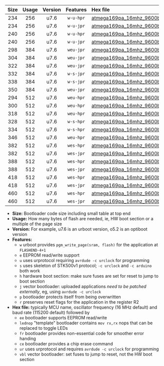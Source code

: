 |Size|Usage|Version|Features|Hex file|
|:-:|:-:|:-:|:-:|:--|
|234|256|u7.6|`w-u-hpr`|[atmega169pa_16mhz_9600bps_ur.hex](https://raw.githubusercontent.com/stefanrueger/urboot/main/bootloaders/atmega169pa/fcpu_16mhz/9600_bps/atmega169pa_16mhz_9600bps_ur.hex)|
|234|256|u7.6|`w-u-jpr`|[atmega169pa_16mhz_9600bps_ur_vbl.hex](https://raw.githubusercontent.com/stefanrueger/urboot/main/bootloaders/atmega169pa/fcpu_16mhz/9600_bps/atmega169pa_16mhz_9600bps_ur_vbl.hex)|
|240|256|u7.6|`w-u-hpr`|[atmega169pa_16mhz_9600bps_lednop_ur.hex](https://raw.githubusercontent.com/stefanrueger/urboot/main/bootloaders/atmega169pa/fcpu_16mhz/9600_bps/atmega169pa_16mhz_9600bps_lednop_ur.hex)|
|240|256|u7.6|`w-u-jpr`|[atmega169pa_16mhz_9600bps_lednop_ur_vbl.hex](https://raw.githubusercontent.com/stefanrueger/urboot/main/bootloaders/atmega169pa/fcpu_16mhz/9600_bps/atmega169pa_16mhz_9600bps_lednop_ur_vbl.hex)|
|298|384|u7.6|`weu-jpr`|[atmega169pa_16mhz_9600bps_ee_ur_vbl.hex](https://raw.githubusercontent.com/stefanrueger/urboot/main/bootloaders/atmega169pa/fcpu_16mhz/9600_bps/atmega169pa_16mhz_9600bps_ee_ur_vbl.hex)|
|304|384|u7.6|`weu-jpr`|[atmega169pa_16mhz_9600bps_ee_lednop_ur_vbl.hex](https://raw.githubusercontent.com/stefanrueger/urboot/main/bootloaders/atmega169pa/fcpu_16mhz/9600_bps/atmega169pa_16mhz_9600bps_ee_lednop_ur_vbl.hex)|
|322|384|u7.6|`weu-jpr`|[atmega169pa_16mhz_9600bps_ee_lednop_fr_ur_vbl.hex](https://raw.githubusercontent.com/stefanrueger/urboot/main/bootloaders/atmega169pa/fcpu_16mhz/9600_bps/atmega169pa_16mhz_9600bps_ee_lednop_fr_ur_vbl.hex)|
|332|384|u7.6|`w-s-jpr`|[atmega169pa_16mhz_9600bps_vbl.hex](https://raw.githubusercontent.com/stefanrueger/urboot/main/bootloaders/atmega169pa/fcpu_16mhz/9600_bps/atmega169pa_16mhz_9600bps_vbl.hex)|
|338|384|u7.6|`w-s-jpr`|[atmega169pa_16mhz_9600bps_lednop_vbl.hex](https://raw.githubusercontent.com/stefanrueger/urboot/main/bootloaders/atmega169pa/fcpu_16mhz/9600_bps/atmega169pa_16mhz_9600bps_lednop_vbl.hex)|
|350|384|u7.6|`weu-jpr`|[atmega169pa_16mhz_9600bps_ee_lednop_fr_ce_ur_vbl.hex](https://raw.githubusercontent.com/stefanrueger/urboot/main/bootloaders/atmega169pa/fcpu_16mhz/9600_bps/atmega169pa_16mhz_9600bps_ee_lednop_fr_ce_ur_vbl.hex)|
|294|512|u7.6|`weu-hpr`|[atmega169pa_16mhz_9600bps_ee_ur.hex](https://raw.githubusercontent.com/stefanrueger/urboot/main/bootloaders/atmega169pa/fcpu_16mhz/9600_bps/atmega169pa_16mhz_9600bps_ee_ur.hex)|
|300|512|u7.6|`weu-hpr`|[atmega169pa_16mhz_9600bps_ee_lednop_ur.hex](https://raw.githubusercontent.com/stefanrueger/urboot/main/bootloaders/atmega169pa/fcpu_16mhz/9600_bps/atmega169pa_16mhz_9600bps_ee_lednop_ur.hex)|
|318|512|u7.6|`weu-hpr`|[atmega169pa_16mhz_9600bps_ee_lednop_fr_ur.hex](https://raw.githubusercontent.com/stefanrueger/urboot/main/bootloaders/atmega169pa/fcpu_16mhz/9600_bps/atmega169pa_16mhz_9600bps_ee_lednop_fr_ur.hex)|
|328|512|u7.6|`w-s-hpr`|[atmega169pa_16mhz_9600bps.hex](https://raw.githubusercontent.com/stefanrueger/urboot/main/bootloaders/atmega169pa/fcpu_16mhz/9600_bps/atmega169pa_16mhz_9600bps.hex)|
|334|512|u7.6|`w-s-hpr`|[atmega169pa_16mhz_9600bps_lednop.hex](https://raw.githubusercontent.com/stefanrueger/urboot/main/bootloaders/atmega169pa/fcpu_16mhz/9600_bps/atmega169pa_16mhz_9600bps_lednop.hex)|
|346|512|u7.6|`weu-hpr`|[atmega169pa_16mhz_9600bps_ee_lednop_fr_ce_ur.hex](https://raw.githubusercontent.com/stefanrueger/urboot/main/bootloaders/atmega169pa/fcpu_16mhz/9600_bps/atmega169pa_16mhz_9600bps_ee_lednop_fr_ce_ur.hex)|
|382|512|u7.6|`wes-hpr`|[atmega169pa_16mhz_9600bps_ee.hex](https://raw.githubusercontent.com/stefanrueger/urboot/main/bootloaders/atmega169pa/fcpu_16mhz/9600_bps/atmega169pa_16mhz_9600bps_ee.hex)|
|382|512|u7.6|`wes-jpr`|[atmega169pa_16mhz_9600bps_ee_vbl.hex](https://raw.githubusercontent.com/stefanrueger/urboot/main/bootloaders/atmega169pa/fcpu_16mhz/9600_bps/atmega169pa_16mhz_9600bps_ee_vbl.hex)|
|388|512|u7.6|`wes-hpr`|[atmega169pa_16mhz_9600bps_ee_lednop.hex](https://raw.githubusercontent.com/stefanrueger/urboot/main/bootloaders/atmega169pa/fcpu_16mhz/9600_bps/atmega169pa_16mhz_9600bps_ee_lednop.hex)|
|388|512|u7.6|`wes-jpr`|[atmega169pa_16mhz_9600bps_ee_lednop_vbl.hex](https://raw.githubusercontent.com/stefanrueger/urboot/main/bootloaders/atmega169pa/fcpu_16mhz/9600_bps/atmega169pa_16mhz_9600bps_ee_lednop_vbl.hex)|
|418|512|u7.6|`wes-hpr`|[atmega169pa_16mhz_9600bps_ee_lednop_fr.hex](https://raw.githubusercontent.com/stefanrueger/urboot/main/bootloaders/atmega169pa/fcpu_16mhz/9600_bps/atmega169pa_16mhz_9600bps_ee_lednop_fr.hex)|
|418|512|u7.6|`wes-jpr`|[atmega169pa_16mhz_9600bps_ee_lednop_fr_vbl.hex](https://raw.githubusercontent.com/stefanrueger/urboot/main/bootloaders/atmega169pa/fcpu_16mhz/9600_bps/atmega169pa_16mhz_9600bps_ee_lednop_fr_vbl.hex)|
|460|512|u7.6|`wes-hpr`|[atmega169pa_16mhz_9600bps_ee_lednop_fr_ce.hex](https://raw.githubusercontent.com/stefanrueger/urboot/main/bootloaders/atmega169pa/fcpu_16mhz/9600_bps/atmega169pa_16mhz_9600bps_ee_lednop_fr_ce.hex)|
|460|512|u7.6|`wes-jpr`|[atmega169pa_16mhz_9600bps_ee_lednop_fr_ce_vbl.hex](https://raw.githubusercontent.com/stefanrueger/urboot/main/bootloaders/atmega169pa/fcpu_16mhz/9600_bps/atmega169pa_16mhz_9600bps_ee_lednop_fr_ce_vbl.hex)|

- **Size:** Bootloader code size including small table at top end
- **Usage:** How many bytes of flash are needed, ie, HW boot section or a multiple of the page size
- **Version:** For example, u7.6 is an urboot version, o5.2 is an optiboot version
- **Features:**
  + `w` urboot provides `pgm_write_page(sram, flash)` for the application at `FLASHEND-4+1`
  + `e` EEPROM read/write support
  + `u` uses urprotocol requiring `avrdude -c urclock` for programming
  + `s` uses skeleton of STK500v1 protocol; `-c urclock` and `-c arduino` both work
  + `h` hardware boot section: make sure fuses are set for reset to jump to boot section
  + `j` vector bootloader: uploaded applications *need to be patched externally*, eg, using `avrdude -c urclock`
  + `p` bootloader protects itself from being overwritten
  + `r` preserves reset flags for the application in the register R2
- **Hex file:** typically MCU name, oscillator frequency (16 MHz default) and baud rate (115200 default) followed by
  + `ee` bootloader supports EEPROM read/write
  + `lednop` "template" bootloader contains `mov rx,rx` nops that can be replaced to toggle LEDs
  + `fr` bootloader provides non-essential code for smoother error handing
  + `ce` bootloader provides a chip erase command
  + `ur` uses urprotocol and requires `avrdude -c urclock` for programming
  + `vbl` vector bootloader: set fuses to jump to reset, not the HW boot section

